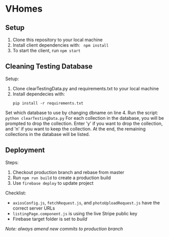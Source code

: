 # VHomes
## Setup
1. Clone this repository to your local machine
2. Install client dependencies with: ``` npm install```
3. To start the client, run ```npm start``` 

## Cleaning Testing Database
Setup:
1. Clone clearTestingData.py and requirements.txt to your local machine
2. Install dependecies with:
	```
	pip install -r requirements.txt
	```
Set which database to use by changing dbname on line 4.
Run the script: 
	```
	python clearTestingData.py
	```
For each collection in the database, you will be prompted to drop the collection.
Enter 'y' if you want to drop the collection, and 'n' if you want to keep the collection.
At the end, the remaining collections in the database will be listed.

## Deployment
Steps:
1. Checkout production branch and rebase from master
2. Run `npm run build` to create a production build
3. Use `firebase deploy` to update project

Checklist:
- ```axiosConfig.js```, ```fetchRequest.js```, and ```photoUploadRequest.js``` have the correct server URLs
- ```listingPage.component.js``` is using the live Stripe public key
- Firebase target folder is set to *_build_*

*_Note: always amend new commits to production branch_*
